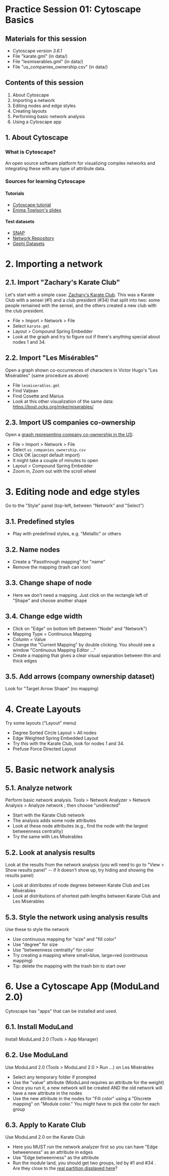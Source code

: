 # Practice Session 01: Cytoscape Basics

## Materials for this session

* Cytoscape *version 3.6.1*
* File "karate.gml" (in data/)
* File "lesmiserables.gml" (in data/)
* File "us_companies_ownership.csv" (in data/)

## Contents of this session

1. About Cytoscape
1. Importing a network
1. Editing nodes and edge styles
1. Creating layouts
1. Performing basic network analysis
1. Using a Cytoscape app

## 1. About Cytoscape

### What is Cytoscape?

An open source software platform for visualizing complex networks and integrating these with any type of attribute data.

### Sources for learning Cytoscape

#### Tutorials

* [Cytoscape tutorial](https://github.com/cytoscape/cytoscape-tutorials/wiki)
* [Emma Towlson's slides](https://www.dropbox.com/s/37zleq3ynw6e0n6/Cytoscape_2017.pdf?dl=0)

#### Test datasets

* [SNAP](https://snap.stanford.edu/data/)
* [Network Repository](http://networkrepository.com/)
* [Gephi Datasets](https://github.com/gephi/gephi/wiki/Datasets)

# 2. Importing a network

## 2.1. Import "Zachary's Karate Club"

Let's start with a simple case: [Zachary's Karate Club](https://en.wikipedia.org/wiki/Zachary%27s_karate_club). This was a Karate Club with a sensei (#1) and a club president (#34) that split into two: some people remained with the sensei, and the others created a new club with the club president.

* File > Import > Network > File
* Select `karate.gml`
* Layout > Compound Spring Embedder
* Look at the graph and try to figure out if there's anything special about nodes 1 and 34.

## 2.2. Import "Les Misérables"

Open a graph shown co-occurrences of characters in Victor Hugo's "Les Misérables" (same procedure as above)

* File `lesmiserables.gml`
* Find Valjean
* Find Cosette and Marius
* Look at this other visualization of the same data: https://bost.ocks.org/mike/miserables/

## 2.3. Import US companies co-ownership

Open a [graph representing company co-ownership in the US](http://vlado.fmf.uni-lj.si/pub/networks/data/econ/Eva/Eva.htm):

* File > Import > Network > File
* Select `us_companies_ownership.csv`
* Click OK (accept default import)
* It might take a couple of minutes to open
* Layout > Compound Spring Embedder
* Zoom in, Zoom out with the scroll wheel

# 3. Editing node and edge styles

Go to the "Style" panel (top-left, between "Network" and "Select")

## 3.1. Predefined styles

* Play with predefined styles, e.g. "Metallic" or others

## 3.2. Name nodes

* Create a "Passthrough mapping" for "name"
* Remove the mapping (trash can icon)

## 3.3. Change shape of node

* Here we don't need a mapping. Just click on the rectangle left of "Shape" and choose another shape

## 3.4. Change edge width

* Click on "Edge" on bottom left (between "Node" and "Network")
* Mapping Type = Continuous Mapping
* Column = Value
* Change the "Current Mapping" by double clicking. You should see a window "Continuous Mapping Editor ..."
* Create a mapping that gives a clear visual separation between thin and thick edges

## 3.5. Add arrows (company ownership dataset)

Look for "Target Arrow Shape" (no mapping)

# 4. Create Layouts

Try some layouts ("Layout" menu)

* Degree Sorted Circle Layout > All nodes
* Edge Weighted Spring Embedded Layout
 * Try this with the Karate Club, look for nodes 1 and 34.
* Prefuse Force Directed Layout

# 5. Basic network analysis

## 5.1. Analyze network

Perform basic network analysis. Tools > Network Analyzer > Network Analysis > Analyze network ; then choose "undirected"

* Start with the Karate Club network
* The analysis adds some node attributes
* Look at these node attributes (e.g., find the node with the largest betweenness centrality)
* Try the same with Les Misèrables

## 5.2. Look at analysis results

Look at the results from the network analysis (you will need to go to "View > Show results panel" -- if it doesn't show up, try hiding and showing the results panel)

* Look at distributes of node degrees between Karate Club and Les Misèrables
* Look at distributions of shortest path lengths between Karate Club and Les Misèrables

## 5.3. Style the network using analysis results

Use these to style the network

* Use continuous mapping for "size" and "fill color"
* Use "degree" for size
* Use "betweenness centrality" for color
 * Try creating a mapping where small=blue, large=red (continuous mapping)
* Tip: delete the mapping with the trash bin to start over

# 6. Use a Cytoscape App (ModuLand 2.0)

Cytoscape has "apps" that can be installed and used.

## 6.1. Install ModuLand

Install ModuLand 2.0 (Tools > App Manager)

## 6.2. Use ModuLand

Use  ModuLand 2.0 (Tools > ModuLand 2.0 > Run ...) on Les Misèrables

* Select any temporary folder if prompted
* Use the "value" attribute (ModuLand requires an attribute for the weight)
* Once you run it, a new network will be created AND the old network will have a new attribute in the nodes
* Use the new attribute in the nodes for "Fill color" using a "Discrete mapping" on "Module color." You might have to pick the color for each group

## 6.3. Apply to Karate Club

Use ModuLand 2.0 on the Karate Club

* Here you MUST run the network analyzer first so you can have "Edge betweenness" as an attribute in edges
* Use "Edge betweenness" as the attribute
* Run the module land, you should get two groups, led by #1 and #34 . Are they close to the [real partition displayed here](http://historicaldataninjas.com/karate-club-network/)?
